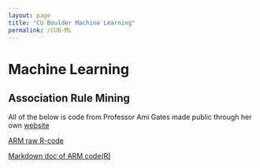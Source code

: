 ```yaml
---
layout: page
title: "CU Boulder Machine Learning"
permalink: /CUB-ML
---
```


# Machine Learning

## Association Rule Mining

All of the below is code from Professor Ami Gates made public through her own [website](https://gatesboltonanalytics.com/)

[ARM raw R-code](CUB-ML/GatesARMcode.md)

[Markdown doc of ARM code(R)](CUB-ML/ARMmrkdwn.html)